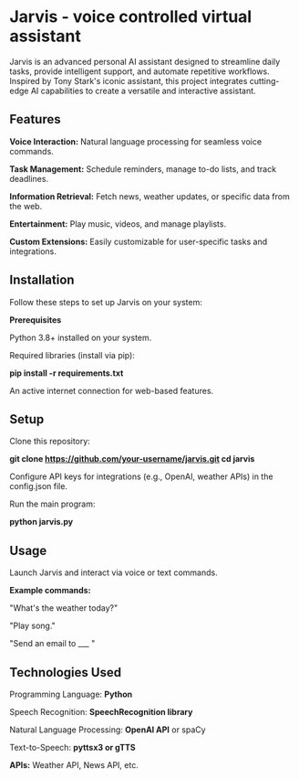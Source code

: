 # Jarvis - voice controlled virtual assistant
Jarvis is an advanced personal AI assistant designed to streamline daily tasks, provide intelligent support, and automate repetitive workflows. Inspired by Tony Stark's iconic assistant, this project integrates cutting-edge AI capabilities to create a versatile and interactive assistant.

## Features

**Voice Interaction:** Natural language processing for seamless voice commands.

**Task Management:** Schedule reminders, manage to-do lists, and track deadlines.

**Information Retrieval:** Fetch news, weather updates, or specific data from the web.

**Entertainment:** Play music, videos, and manage playlists.

**Custom Extensions:** Easily customizable for user-specific tasks and integrations.

## Installation

Follow these steps to set up Jarvis on your system:

**Prerequisites**

Python 3.8+ installed on your system.

Required libraries (install via pip):

**pip install -r requirements.txt**

An active internet connection for web-based features.

## Setup

Clone this repository:

**git clone https://github.com/your-username/jarvis.git
cd jarvis**


Configure API keys for integrations (e.g., OpenAI, weather APIs) in the config.json file.

Run the main program:

**python jarvis.py**


## Usage

Launch Jarvis and interact via voice or text commands.

**Example commands:**

"What's the weather today?"

"Play song."

"Send an email to ___ "

## Technologies Used

Programming Language: **Python**

Speech Recognition: **SpeechRecognition library**

Natural Language Processing: **OpenAI API** or spaCy

Text-to-Speech: **pyttsx3 or gTTS**

**APIs:** Weather API, News API, etc.
